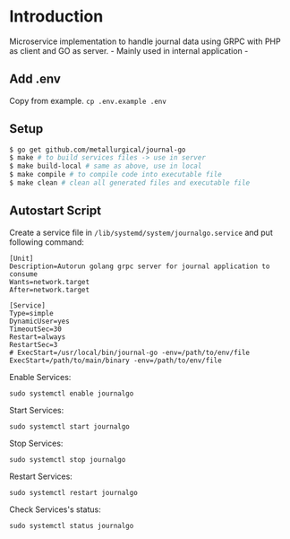 # Introduction
Microservice implementation to handle journal data using GRPC with PHP as client and GO as server. - Mainly used in internal application -

## Add .env
Copy from example. `cp .env.example .env`

## Setup
```bash
$ go get github.com/metallurgical/journal-go
$ make # to build services files -> use in server
$ make build-local # same as above, use in local
$ make compile # to compile code into executable file
$ make clean # clean all generated files and executable file 
```

## Autostart Script
Create a service file in `/lib/systemd/system/journalgo.service` and put following command:

```
[Unit]
Description=Autorun golang grpc server for journal application to consume
Wants=network.target
After=network.target

[Service]
Type=simple
DynamicUser=yes
TimeoutSec=30
Restart=always
RestartSec=3
# ExecStart=/usr/local/bin/journal-go -env=/path/to/env/file
ExecStart=/path/to/main/binary -env=/path/to/env/file
```
Enable Services:
```
sudo systemctl enable journalgo
```

Start Services:
```
sudo systemctl start journalgo
```

Stop Services:
```
sudo systemctl stop journalgo
```

Restart Services:
```
sudo systemctl restart journalgo
```

Check Services's status:
```
sudo systemctl status journalgo
```